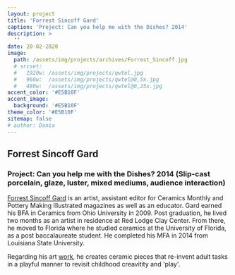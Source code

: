 ```yaml
---
layout: project
title: 'Forrest Sincoff Gard'
caption: 'Project: Can you help me with the Dishes? 2014'
description: >
  ''
date: 20-02-2020
image: 
  path: /assets/img/projects/archives/Forrest_Sincoff.jpg
  # srcset: 
  #   1920w: /assets/img/projects/qwtel.jpg
  #   960w:  /assets/img/projects/qwtel@0,5x.jpg
  #   480w:  /assets/img/projects/qwtel@0,25x.jpg
accent_color: '#E5B10F'
accent_image:
  background: '#E5B10F'
theme_color: '#E5B10F'
sitemap: false
# author: Dania
---
```

## Forrest Sincoff Gard

### Project: Can you help me with the Dishes? 2014 (Slip-cast porcelain, glaze, luster, mixed mediums, audience interaction)

[Forrest Sincoff Gard](https://forrestgard.weebly.com/see.html) is an artist, assistant editor for Ceramics Monthly and Pottery Making Illustrated magazines as well as an educator. Gard earned his BFA in Ceramics from Ohio University in 2009. Post graduation,  he lived two months as an artist in residence at Red Lodge Clay Center. From there, he moved to Florida where he studied ceramics at the University of Florida, as a post baccalaureate student. He completed his MFA in 2014 from Louisiana State University.

Regarding his art [work](https://sociallyengagedcraftcollective.org/portfolio/forrest-sincoff-gard/), he creates ceramic pieces that re-invent adult tasks in a playful manner to revisit childhood creavitity and 'play'.
